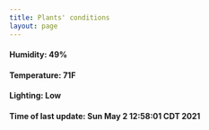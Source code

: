 ```yaml
---
title: Plants' conditions
layout: page
---
```



#### Humidity: 49%
#### Temperature: 71F
#### Lighting: Low
#### Time of last update: Sun May  2 12:58:01 CDT 2021
